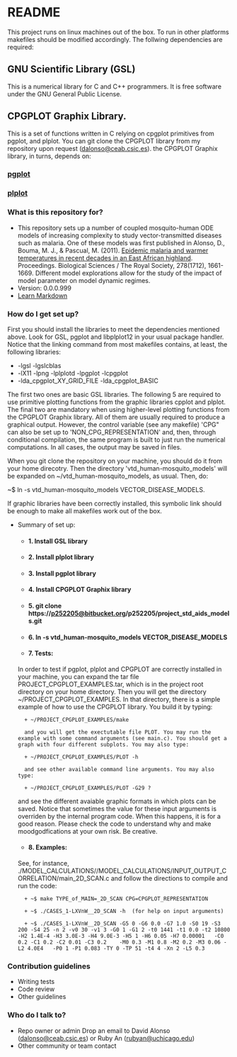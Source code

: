 # README #

This project runs on linux machines out of the box. To run in other platforms makefiles should be modified accordingly. 
The follwing dependencies are required:

## GNU Scientific Library (GSL)
This is a numerical library for C and C++ programmers. It is free software under the GNU General Public License.
## CPGPLOT Graphix Library. 
This is a set of functions written in C relying on cpgplot primitives from pgplot, and plplot. You can git clone the CPGPLOT library from my repository upon request (dalonso@ceab.csic.es). the CPGPLOT Graphix library, in turns, depends on: 
### [pgplot](/http://www.astro.caltech.edu/~tjp/pgplot/)
### [plplot](http://plplot.sourceforge.net/)

### What is this repository for? ###

* This repository sets up a number of coupled mosquito-human ODE models of increasing complexity to study vector-transmitted diseases such as malaria. One of these models was first published in Alonso, D., Bouma, M. J., & Pascual, M. (2011). [Epidemic malaria and warmer temperatures in recent decades in an East African highland](https://doi.org/10.1098/rspb.2010.2020). Proceedings. Biological Sciences / The Royal Society, 278(1712), 1661-1669. Different model explorations allow for the study of the impact of model parameter on model dynamic regimes.  
* Version: 0.0.0.999
* [Learn Markdown](https://bitbucket.org/tutorials/markdowndemo)

### How do I get set up? ###

First you should install the libraries to meet the dependencies mentioned above. Look for GSL, pgplot and libplplot12 in your usual package handler.
Notice that the linking command from most makefiles contains, at least, the following libraries:

* -lgsl -lgslcblas 
* -lX11 -lpng -lplplotd -lpgplot -lcpgplot 
* -lda_cpgplot_XY_GRID_FILE -lda_cpgplot_BASIC

The first two ones are basic GSL libraries. The following 5 are required to use primitive plotting functions from the graphic libraries cpplot and plplot. The final two are mandatory when using higher-level plotting functions from the CPGPLOT Graphix library. All of them are usually required to produce a graphical output. However, the control variable (see 
any makefile) 'CPG" can also be set up to 'NON_CPG_REPRESENTATION' and, then, through conditional compilation, the same program is built
to just run the numerical computations. In all cases, the output may be saved in files. 

When you git clone the repository on your machine, you should do it from your home direcotry. Then the directory 'vtd_human-mosquito_models' will be expanded on ~/vtd_human-mosquito_models, as usual. Then, do:

~$ ln -s vtd_human-mosquito_models VECTOR_DISEASE_MODELS. 

If graphic libraries have been correctly installed, this symbolic link should be enough to make all makefiles work out of the box.  

* Summary of set up:
	+ #### 1. Install GSL library
	+ #### 2. Install plplot library
	+ #### 3. Install pgplot library
	+ #### 4. Install CPGPLOT Graphix library
	+ #### 5. git clone https://p252205@bitbucket.org/p252205/project_std_aids_models.git
	+ #### 6. ln -s vtd_human-mosquito_models VECTOR_DISEASE_MODELS
	+ #### 7. Tests: 
	In order to test if pgplot, plplot and CPGPLOT are correctly installed in your machine, you can expand the tar file PROJECT_CPGPLOT_EXAMPLES.tar, which is in the project root directory on your home directory. Then you will get the directory ~/PROJECT_CPGPLOT_EXAMPLES. In that directory, there is a simple example of how to use the CPGPLOT library. You build it by typing:
		
		+ ~/PROJECT_CPGPLOT_EXAMPLES/make
		
		and you will get the exectutable file PLOT. You may run the example with some command arguments (see main.c). You should get a graph with four different subplots. You may also type:
		
		+ ~/PROJECT_CPGPLOT_EXAMPLES/PLOT -h
		
		and see other available command line arguments. You may also type: 
		
		+ ~/PROJECT_CPGPLOT_EXAMPLES/PLOT -G29 ?
		
	and see the different avaiable graphic formats in which plots can be saved. Notice that sometimes the value for these input arguments is overriden by the internal program code. When this happens, it is for a good reason. Please check the code to understand why and make moodgodfications at your own risk. Be creative.   
	
	+ #### 8. Examples:
	See, for instance, ./MODEL_CALCULATIONS//MODEL_CALCULATIONS/INPUT_OUTPUT_CORRELATION/main_2D_SCAN.c and follow the directions to compile and run the code: 
		
		+ ~$ make TYPE_of_MAIN=_2D_SCAN CPG=CPGPLOT_REPRESENTATION 
		
		+ ~$ ./CASES_1-LXVnW__2D_SCAN -h  (for help on input arguments)
		
		+ ~$ ./CASES_1-LXVnW__2D_SCAN -G5 0 -G6 0.0 -G7 1.0 -S0 19 -S3 200 -S4 25 -n 2 -v0 30 -v1 3 -G0 1 -G1 2 -t0 1441 -t1 0.0 -t2 10800    -H2 1.4E-4 -H3 3.0E-3 -H4 9.0E-3 -H5 1 -H6 0.05 -H7 0.00001   -C0 0.2 -C1 0.2 -C2 0.01 -C3 0.2    -M0 0.3 -M1 0.8 -M2 0.2 -M3 0.06 -L2 4.0E4   -P0 1 -P1 0.083 -TY 0 -TP 51 -t4 4 -Xn 2 -L5 0.3

### Contribution guidelines ###

* Writing tests
* Code review
* Other guidelines

### Who do I talk to? ###

* Repo owner or admin
Drop an email to David Alonso (<dalonso@ceab.csic.es>) or Ruby An (<rubyan@uchicago.edu>)
* Other community or team contact